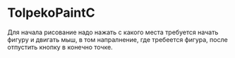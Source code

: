 # TolpekoPaintC
Для начала рисование надо нажать с какого места требуется начать фигуру и двигать мыш, в том напралнение, где требеется фигура, после отпустить кнопку в конечно точке.
